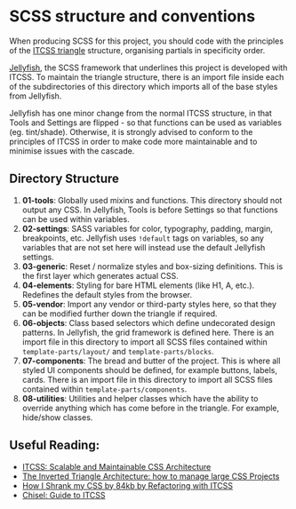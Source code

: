 # SCSS structure and conventions

When producing SCSS for this project, you should code with the principles of the [ITCSS triangle](https://www.xfive.co/blog/itcss-scalable-maintainable-css-architecture/) structure, organising partials in specificity order.

[Jellyfish](https://unofficialmatt.github.io/jellyfish/), the SCSS framework that underlines this project is developed with ITCSS. To maintain the triangle structure, there is an import file inside each of the subdirectories of this directory which imports all of the base styles from Jellyfish.

Jellyfish has one minor change from the normal ITCSS structure, in that Tools and Settings are flipped - so that functions can be used as variables (eg. tint/shade). Otherwise, it is strongly advised to conform to the principles of ITCSS in order to make code more maintainable and to minimise issues with the cascade.

## Directory Structure

1. **01-tools**: Globally used mixins and functions. This directory should not output any CSS. In Jellyfish, Tools is before Settings so that functions can be used within variables.
2. **02-settings**: SASS variables for color, typography, padding, margin, breakpoints, etc. Jellyfish uses `!default` tags on variables, so any variables that are not set here will instead use the default Jellyfish settings.
3. **03-generic**: Reset / normalize styles and box-sizing definitions. This is the first layer which generates actual CSS.
4. **04-elements**: Styling for bare HTML elements (like H1, A, etc.). Redefines the default styles from the browser.
5. **05-vendor**: Import any vendor or third-party styles here, so that they can be modified further down the triangle if required.
6. **06-objects**: Class based selectors which define undecorated design patterns. In Jellyfish, the grid framework is defined here. There is an import file in this directory to import all SCSS files contained within `template-parts/layout/` and `template-parts/blocks`.
7. **07-components**: The bread and butter of the project. This is where all styled UI components should be defined, for example buttons, labels, cards. There is an import file in this directory to import all SCSS files contained within `template-parts/components`.
8. **08-utilities**: Utilities and helper classes which have the ability to override anything which has come before in the triangle. For example, hide/show classes.

## Useful Reading:

- [ITCSS: Scalable and Maintainable CSS Architecture](https://www.xfive.co/blog/itcss-scalable-maintainable-css-architecture/)
- [The Inverted Triangle Architecture: how to manage large CSS Projects](https://www.freecodecamp.org/news/managing-large-s-css-projects-using-the-inverted-triangle-architecture-3c03e4b1e6df/)
- [How I Shrank my CSS by 84kb by Refactoring with ITCSS](https://medium.com/@jordankoschei/how-i-shrank-my-css-by-84kb-by-refactoring-with-itcss-2e8dafee123a)
- [Chisel: Guide to ITCSS](https://www.getchisel.co/docs/development/itcss/)
